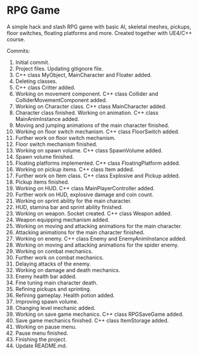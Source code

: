 # RPG Game
A simple hack and slash RPG game with basic AI, skeletal meshes, pickups, floor switches, floating platforms and more. Created together with UE4/C++ course.

Commits:
1. Initial commit.
1. Project files. Updating gitignore file.
1. C++ class MyObject, MainCharacter and Floater added.
1. Deleting classes.
1. C++ class Critter added.
1. Working on movement component. C++ class Collider and ColliderMovementComponent added.
1. Working on Character class. C++ class MainCharacter added.
1. Character class finished. Working on animation. C++ class MainAnimInstance added.
1. Moving and jumping animations of the main character finished.
1. Working on floor switch mechanism. C++ class FloorSwitch added.
1. Further work on floor switch mechanism.
1. Floor switch mechanism finished.
1. Working on spawn volume. C++ class SpawnVolume added.
1. Spawn volume finished.
1. Floating platforms implemented. C++ class FloatingPlatform added.
1. Working on pickup items. C++ class Item added.
1. Further work on Item class. C++ class Explosive and Pickup added.
1. Pickup items finished.
1. Working on HUD. C++ class MainPlayerController added.
1. Further work on HUD, explosive damage and coin count.
1. Working on sprint ability for the main character.
1. HUD, stamina bar and sprint ability finished.
1. Working on weapon. Socket created. C++ class Weapon added.
1. Weapon equipping mechanism added.
1. Working on moving and attacking animations for the main character.
1. Attacking animations for the main character finished.
1. Working on enemy. C++ class Enemy and EnemyAnimInstance added.
1. Working on moving and attacking animations for the spider enemy.
1. Working on combat mechanics.
1. Further work on combat mechanics.
1. Delaying attacks of the enemy.
1. Working on damage and death mechanics.
1. Enemy health bar added.
1. Fine tuning main character death.
1. Refining pickups and sprinting.
1. Refining gameplay. Health potion added.
1. Improving spawn volume.
1. Changing level mechanic added.
1. Working on save game mechanics. C++ class RPGSaveGame added.
1. Save game mechanics finished. C++ class ItemStorage added.
1. Working on pause menu.
1. Pause menu finished.
1. Finishing the project.
1. Update README.md.
